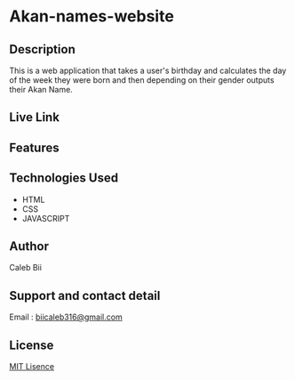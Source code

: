 # Akan-names-website

## Description
This is a  web application that takes a user's birthday and calculates the day of the week they were born and then depending on their gender outputs their Akan Name. 
## Live Link

## Features

## Technologies Used
* HTML
* CSS
* JAVASCRIPT
## Author
Caleb Bii
## Support and contact detail
Email : biicaleb316@gmail.com
## License
[MIT Lisence](LISENCE)
